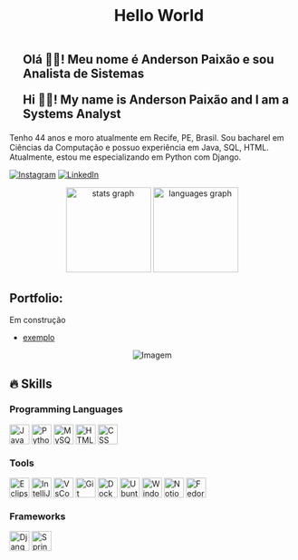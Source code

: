 <!--título-->
<div id="user-content-toc">
  <ul align="center">
    <summary><h1 style="display: inline-block">Hello World</h1></summary>
  <h2 align="left">
    <p>Olá 🖐🏽! Meu nome é Anderson Paixão e sou Analista de Sistemas</p>
    <p>Hi 🖐🏽! My name is Anderson Paixão and I am a Systems Analyst</p>
  </h2> 
</div>

<!-- Presentation -->
<p>
  Tenho 44 anos e moro atualmente em Recife, PE, Brasil. Sou bacharel em Ciências da Computação e possuo experiência em Java, SQL, HTML. Atualmente, estou me especializando em Python com Django.
</p>

<!-- Links -->
[![Instagram](https://img.shields.io/badge/Instagram-E4405F?style=for-the-badge&logo=instagram&logoColor=white)](https://www.instagram.com/anndersondonascimento/)
[![LinkedIn](https://img.shields.io/badge/LinkedIn-0077B5?style=for-the-badge&logo=linkedin&logoColor=white)](https://www.linkedin.com/in/anderson-paix%C3%A3o-15b58921/)
<!-- [![Discord](https://img.shields.io/badge/Discord-7289DA?style=for-the-badge&logo=discord&logoColor=white)](https://www.linkedin.com/in/anderson-paix%C3%A3o-15b58921/) -->

<div align="center">
  <img src="https://github-readme-stats.vercel.app/api?username=andpax&hide_title=false&hide_rank=false&show_icons=true&include_all_commits=true&disable_animations=false&theme=dracula&locale=en&hide_border=false" height="150" alt="stats graph"  />
  <img src="https://github-readme-stats.vercel.app/api/top-langs?username=andpax&locale=en&hide_title=false&layout=compact&card_width=320&langs_count=5&theme=dracula&hide_border=false" height="150" alt="languages graph"  />
</div>

<!-- Portfolio -->
## Portfolio:
<p>Em construção</p>
<!-- Link do Repositório-->

- [exemplo](https://github.com/)

<!-- GIF -->
<p align="center">
  <img align="center" src="https://media2.giphy.com/media/v1.Y2lkPTc5MGI3NjExb2RxcDBoamhlZnA4Z215MjJvYzNiczFiODBmcTQzdXZkdTZkNWJmbiZlcD12MV9pbnRlcm5hbF9naWZfYnlfaWQmY3Q9Zw/qgQUggAC3Pfv687qPC/giphy.webp" alt="Imagem">
</p>



## 🔥 Skills
<!-- Skills: Programming Languages -->
  <div style="flex-basis: 48%;">
    <h3>Programming Languages</h3>
    <img align="center" alt="Java" height="35" src="https://img.shields.io/badge/Java-ED8B00?style=for-the-badge&logo=openjdk&logoColor=white">
    <img align="center" alt="Python" height="35" src="https://img.shields.io/badge/Python-3776AB?style=for-the-badge&logo=python&logoColor=white">
    <img align="center" alt="MySQL" height="35" src="https://img.shields.io/badge/MySQL-005C84?style=for-the-badge&logo=mysql&logoColor=white">
    <img align="center" alt="HTML" height="35" src="https://img.shields.io/badge/HTML5-E34F26?style=for-the-badge&logo=html5&logoColor=white">
    <img align="center" alt="CSS" height="35" src="https://img.shields.io/badge/CSS3-1572B6?style=for-the-badge&logo=css3&logoColor=white">
  </div>
  
  <!-- Skills: Tools & Frameworks -->
  <div style="flex-basis: 48%;">
    <h3>Tools</h3>
    <img align="center" alt="Eclipse" height="35" src="https://img.shields.io/badge/Eclipse-2C2255?style=for-the-badge&logo=eclipse&logoColor=white">
    <img align="center" alt="IntelliJ" height="35" src="https://img.shields.io/badge/IntelliJ-20232A?logo=intellij-idea&logoColor=white&style=for-the-badge">
    <img align="center" alt="VsCode" height="35" src="https://img.shields.io/badge/VS_Code-007ACC?logo=visual-studio-code&logoColor=white&style=for-the-badge">
    <img align="center" alt="Git" height="35" src="https://img.shields.io/badge/Git-E34F26?logo=git&logoColor=white&style=for-the-badge">
    <img align="center" alt="Docker" height="35" src="https://img.shields.io/badge/Docker-2496ED?logo=docker&logoColor=white&style=for-the-badge">
    <img align="center" alt="Ubuntu" height="35" src="https://img.shields.io/badge/Ubuntu-E95420?style=for-the-badge&logo=ubuntu&logoColor=white">
    <img align="center" alt="Windows" height="35" src="https://img.shields.io/badge/Windows-0078D6?style=for-the-badge&logo=windows&logoColor=white">
    <img align="center" alt="Notion" height="35" src="https://img.shields.io/badge/Notion-000000?style=for-the-badge&logo=notion&logoColor=white">
    <img align="center" alt="Fedora" height="35" src="https://img.shields.io/badge/Fedora-294172?style=for-the-badge&logo=fedora&logoColor=white">
  </div>

   <!-- Skills: Tools & Frameworks -->
  <div style="flex-basis: 48%;">
    <h3>Frameworks</h3>
    <img align="center" alt="Django" height="35" src="https://img.shields.io/badge/django-%23092E20.svg?style=for-the-badge&logo=django&logoColor=white">
    <img align="center" alt="Spring" height="35" src="https://img.shields.io/badge/Spring-6DB33F?style=for-the-badge&logo=spring&logoColor=white">
  </div>




